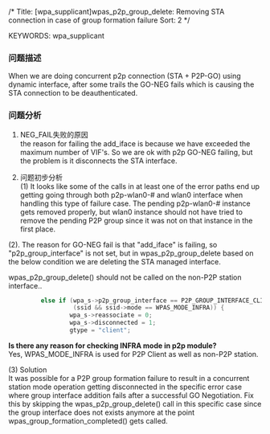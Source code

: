/*
 Title: [wpa_supplicant]wpas_p2p_group_delete: Removing STA connection in case of group	formation failure
 Sort: 2
 */

KEYWORDS: wpa_supplicant

### 问题描述  
When we are doing concurrent p2p connection (STA + P2P-GO) using
dynamic interface, after some trails the GO-NEG fails which is causing
the STA connection to be deauthenticated.


### 问题分析  
1. NEG_FAIL失败的原因  
the reason for failing the add_iface is because we have exceeded the maximum number of VIF's. So we are ok with p2p GO-NEG failing, but the problem is it disconnects the STA interface.  

2. 问题初步分析  
(1) It looks like some of the calls in at least one of
the error paths end up getting going through both p2p-wlan0-# and wlan0
interface when handling this type of failure case. The pending
p2p-wlan0-# instance gets removed properly, but wlan0 instance should
not have tried to remove the pending P2P group since it was not on that
instance in the first place. 

(2).  The reason for GO-NEG fail is that "add_iface" is failing, so
 "p2p_group_interface" is not set, but in
 wpas_p2p_group_delete based on the below condition we are deleting the
 STA managed interface.  

wpas_p2p_group_delete() should not be called on the non-P2P station
interface..  
```c
         else if (wpa_s->p2p_group_interface == P2P_GROUP_INTERFACE_CLIENT ||
                  (ssid && ssid->mode == WPAS_MODE_INFRA)) {
                 wpa_s->reassociate = 0;
                 wpa_s->disconnected = 1;
                 gtype = "client";
```
 **Is there any reason for checking INFRA mode in p2p module?**  
 Yes, WPAS_MODE_INFRA is used for P2P Client as well as non-P2P station.  

(3) Solution  
It was possible for a P2P group formation failure to result in a
concurrent station mode operation getting disconnected in the specific
error case where group interface addition fails after a successful GO
Negotiation. Fix this by skipping the wpas_p2p_group_delete() call in
this specific case since the group interface does not exists anymore at
the point wpas_group_formation_completed() gets called.  






